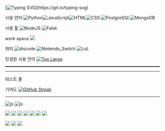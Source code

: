 
[![Typing SVG](https://readme-typing-svg.demolab.com/?lines=Min_GitHub;hi~)](https://git.io/typing-svg)



사용 언어
![Python](https://img.shields.io/badge/Node.js-43853D?style=for-the-badge&logo=node.js&logoColor=white)![JavaScript](https://img.shields.io/badge/CSS-239120?&style=for-the-badge&logo=css3&logoColor=white)![HTML](https://img.shields.io/badge/HTML-239120?style=for-the-badge&logo=html5&logoColor=white)![CSS](https://img.shields.io/badge/CSS-239120?&style=for-the-badge&logo=css3&logoColor=white)
![PostgreSQl](https://img.shields.io/badge/PostgreSQL-316192?style=for-the-badge&logo=postgresql&logoColor=white)
![MongoDB](https://img.shields.io/badge/MongoDB-4EA94B?style=for-the-badge&logo=mongodb&logoColor=white)

사용 툴
![NodeJS](https://img.shields.io/badge/Node.js-43853D?style=for-the-badge&logo=node.js&logoColor=white)
![Falsk](https://img.shields.io/badge/Node.js-43853D?style=for-the-badge&logo=node.js&logoColor=white)

work space
![]([https://img.shields.io/badge/MongoDB-4EA94B?style=for-the-badge&logo=mongodb&logoColor=white](https://img.shields.io/badge/NVIDIA-RTX4060-76B900?style=for-the-badge&logo=nvidia&logoColor=white))

취미
![discode](https://img.shields.io/badge/Discord-7289DA?style=for-the-badge&logo=discord&logoColor=white) ![Nintendo_Switch](https://img.shields.io/badge/Nintendo_Switch-E60012?style=for-the-badge&logo=nintendo-switch&logoColor=white) ![LoL](https://img.shields.io/badge/Riot_Games-D32936?style=for-the-badge&logo=riot-games&logoColor=white)

민경원 사용 언어
[![Top Langs](https://github-readme-stats.vercel.app/api/top-langs/?username=minkyoungwon)](https://github.com/minkyoungwon/github-readme-stats)

<div style="border-bottom: 2px solid black; width: 100%;"></div>
<hr />
테스트 줄

기여도
[![GitHub Streak](https://streak-stats.demolab.com?user=min_kw&theme=dark&locale=ko)](https://git.io/streak-stats)

<hr />

![js](https://img.shields.io/badge/JavaScript-F7DF1E?style=for-the-badge&logo=JavaScript&logoColor=white) ![js](https://img.shields.io/badge/JavaScript-F7DF1E?style=for-the-badge&logo=JavaScript&logoColor=white)

<img src="https://img.shields.io/badge/javascript-F7DF1E.svg?style=for-the-badge&logo=javascript&logoColor=black" /> <img src="https://img.shields.io/badge/react-20232a.svg?style=for-the-badge&logo=react&logoColor=61DAFB" />
<img src="https://img.shields.io/badge/python-3776AB.svg?style=for-the-badge&logo=python&logoColor=white" />
<img src="https://img.shields.io/badge/python-FFD43B.svg?style=for-the-badge&logo=python&logoColor=blue" />
<img src="https://img.shields.io/badge/flask-000000.svg?style=for-the-badge&logo=flask&logoColor=white" />
<img src="https://img.shields.io/badge/jupyter-F37626.svg?style=for-the-badge&logo=jupyter&logoColor=white" />
<img src="https://img.shields.io/badge/fastapi-009688.svg?style=for-the-badge&logo=fastapi&logoColor=white" />
<!-- NumPy (Python Library) -->
<img src="https://img.shields.io/badge/numpy-013243.svg?style=for-the-badge&logo=numpy&logoColor=white" />
<!-- Pandas (Python Library) -->
<img src="https://img.shields.io/badge/pandas-150458.svg?style=for-the-badge&logo=pandas&logoColor=white" />
<img src="https://img.shields.io/badge/react-20232a.svg?style=for-the-badge&logo=react&logoColor=61DAFB" />
